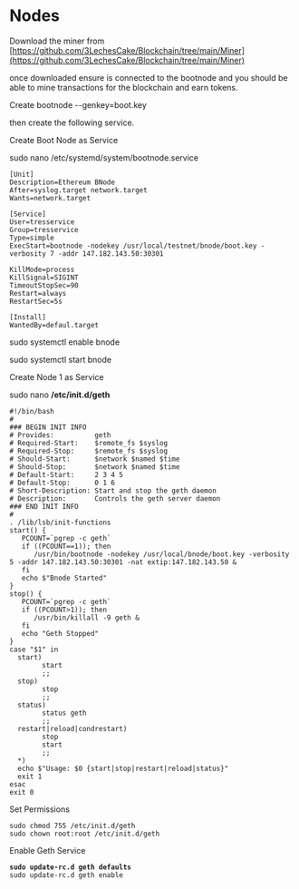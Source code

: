 # Nodes

Download the miner from [https://github.com/3LechesCake/Blockchain/tree/main/Miner](https://github.com/3LechesCake/Blockchain/tree/main/Miner)

once downloaded ensure is connected to the bootnode and you should be able to mine transactions for the blockchain and earn tokens.

Create bootnode --genkey=boot.key

then create the following service.

Create Boot Node as Service

sudo nano /etc/systemd/system/bootnode.service

```
[Unit]
Description=Ethereum BNode
After=syslog.target network.target
Wants=network.target

[Service]
User=tresservice
Group=tresservice
Type=simple
ExecStart=bootnode -nodekey /usr/local/testnet/bnode/boot.key -verbosity 7 -addr 147.182.143.50:30301

KillMode=process
KillSignal=SIGINT
TimeoutStopSec=90
Restart=always
RestartSec=5s

[Install]
WantedBy=defaul.target
```

sudo systemctl enable bnode

sudo systemctl start bnode



Create Node 1 as Service

sudo nano  **/etc/init.d/geth**



```
#!/bin/bash
#
### BEGIN INIT INFO
# Provides:          geth
# Required-Start:    $remote_fs $syslog
# Required-Stop:     $remote_fs $syslog
# Should-Start:      $network $named $time
# Should-Stop:       $network $named $time
# Default-Start:     2 3 4 5
# Default-Stop:      0 1 6
# Short-Description: Start and stop the geth daemon
# Description:       Controls the geth server daemon
### END INIT INFO
#
. /lib/lsb/init-functions
start() {   
   PCOUNT=`pgrep -c geth`
   if ((PCOUNT==1)); then
      /usr/bin/bootnode -nodekey /usr/local/bnode/boot.key -verbosity 5 -addr 147.182.143.50:30301 -nat extip:147.182.143.50 &
   fi
   echo $"Bnode Started"
}
stop() {
   PCOUNT=`pgrep -c geth`
   if ((PCOUNT>1)); then   
      /usr/bin/killall -9 geth &
   fi
   echo "Geth Stopped"
}
case "$1" in
  start)
        start
        ;;
  stop)
        stop
        ;;
  status)
        status geth
        ;;
  restart|reload|condrestart)
        stop
        start
        ;;
  *)
  echo $"Usage: $0 {start|stop|restart|reload|status}"
  exit 1
esac
exit 0
```



Set Permissions

```
sudo chmod 755 /etc/init.d/geth
sudo chown root:root /etc/init.d/geth
```

Enable Geth Service

<pre><code><strong>sudo update-rc.d geth defaults
</strong>sudo update-rc.d geth enable</code></pre>
